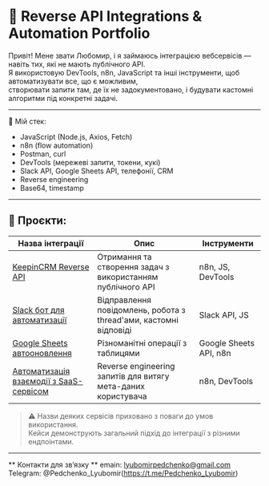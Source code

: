 # 🤖 Reverse API Integrations & Automation Portfolio

Привіт! Мене звати Любомир, і я займаюсь інтеграцією вебсервісів — навіть тих, які не мають публічного API.  
Я використовую DevTools, n8n, JavaScript та інші інструменти, щоб автоматизувати все, що є можливим,  
створювати запити там, де їх не задокументовано, і будувати кастомні алгоритми під конкретні задачі.

---

🧩 Мій стек:
- JavaScript (Node.js, Axios, Fetch)
- n8n (flow automation)
- Postman, curl
- DevTools (мережеві запити, токени, кукі)
- Slack API, Google Sheets API, телефонії, CRM
- Reverse engineering
- Base64, timestamp

---

## 🔧 Проєкти:

| Назва інтеграції       | Опис           | Інструменти |
|------------------------|----------------|-------------------------------------------------------------------------------------------------------------------|
| [KeepinCRM Reverse API](./keepincrm.md) | Отримання та створення задач з використанням публічного API | n8n, JS, DevTools |
| [Slack бот для автоматизації](./slack-bot.md) | Відправлення повідомлень, робота з thread'ами, кастомні відповіді | Slack API, JS |
| [Google Sheets автооновлення](./sheets.md) | Різноманітні операції з таблицями | Google Sheets API, n8n |
| [Автоматизація взаємодії з SaaS-сервісом](./r-e.case.md) | Reverse engineering запитів для витягу мета-даних користувача | n8n, DevTools

> ⚠️ Назви деяких сервісів приховано з поваги до умов використання.  
> Кейси демонструють загальний підхід до інтеграції з різними ендпоінтами.

---

** Контакти для зв’язку ** 
emain: lyubomirpedchenko@gmail.com
Telegram: @Pedchenko_Lyubomir(https://t.me/Pedchenko_Lyubomir)
